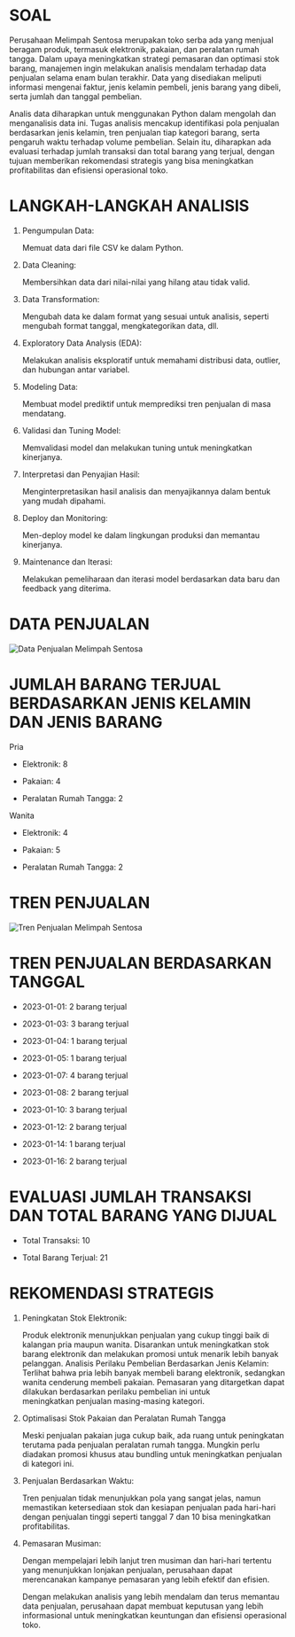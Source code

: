 # SOAL
Perusahaan Melimpah Sentosa merupakan toko serba ada yang menjual beragam produk, termasuk elektronik, pakaian, dan peralatan rumah tangga. Dalam upaya meningkatkan strategi pemasaran dan optimasi stok barang, manajemen ingin melakukan analisis mendalam terhadap data penjualan selama enam bulan terakhir. Data yang disediakan meliputi informasi mengenai faktur, jenis kelamin pembeli, jenis barang yang dibeli, serta jumlah dan tanggal pembelian.

Analis data diharapkan untuk menggunakan Python dalam mengolah dan menganalisis data ini. Tugas analisis mencakup identifikasi pola penjualan berdasarkan jenis kelamin, tren penjualan tiap kategori barang, serta pengaruh waktu terhadap volume pembelian. Selain itu, diharapkan ada evaluasi terhadap jumlah transaksi dan total barang yang terjual, dengan tujuan memberikan rekomendasi strategis yang bisa meningkatkan profitabilitas dan efisiensi operasional toko.

# LANGKAH-LANGKAH ANALISIS
1. Pengumpulan Data:
  
   Memuat data dari file CSV ke dalam Python.
  
2. Data Cleaning:

   Membersihkan data dari nilai-nilai yang hilang atau tidak valid.

3. Data Transformation:

   Mengubah data ke dalam format yang sesuai untuk analisis, seperti mengubah format tanggal, mengkategorikan data, dll.

4. Exploratory Data Analysis (EDA):

   Melakukan analisis eksploratif untuk memahami distribusi data, outlier, dan hubungan antar variabel.

5. Modeling Data:

   Membuat model prediktif untuk memprediksi tren penjualan di masa mendatang.

6. Validasi dan Tuning Model:

   Memvalidasi model dan melakukan tuning untuk meningkatkan kinerjanya.
  
7. Interpretasi dan Penyajian Hasil:

   Menginterpretasikan hasil analisis dan menyajikannya dalam bentuk yang mudah dipahami.

8. Deploy dan Monitoring:
  
   Men-deploy model ke dalam lingkungan produksi dan memantau kinerjanya.

9. Maintenance dan Iterasi:
  
   Melakukan pemeliharaan dan iterasi model berdasarkan data baru dan feedback yang diterima.

# DATA PENJUALAN
![Data Penjualan Melimpah Sentosa](https://github.com/verinalaura/DataAnalisPenjualan/assets/166783472/b51346a1-c3cf-4a5d-a1c1-90dc17c7fe68)

# JUMLAH BARANG TERJUAL BERDASARKAN JENIS KELAMIN DAN JENIS BARANG
Pria
- Elektronik: 8

- Pakaian: 4

- Peralatan Rumah Tangga: 2

Wanita
- Elektronik: 4

- Pakaian: 5

- Peralatan Rumah Tangga: 2
               
# TREN PENJUALAN
![Tren Penjualan Melimpah Sentosa](https://github.com/verinalaura/DataAnalisPenjualan/assets/166783472/caa605b5-1129-415e-b0c5-51bbc498b7b9)

# TREN PENJUALAN BERDASARKAN TANGGAL
- 2023-01-01: 2 barang terjual
  
- 2023-01-03: 3 barang terjual
  
- 2023-01-04: 1 barang terjual
  
- 2023-01-05: 1 barang terjual
  
- 2023-01-07: 4 barang terjual
  
- 2023-01-08: 2 barang terjual
  
- 2023-01-10: 3 barang terjual
  
- 2023-01-12: 2 barang terjual
  
- 2023-01-14: 1 barang terjual
  
- 2023-01-16: 2 barang terjual

# EVALUASI JUMLAH TRANSAKSI DAN TOTAL BARANG YANG DIJUAL
- Total Transaksi: 10
  
- Total Barang Terjual: 21

# REKOMENDASI STRATEGIS
1.  Peningkatan Stok Elektronik:

    Produk elektronik menunjukkan penjualan yang cukup tinggi baik di kalangan pria maupun wanita. Disarankan untuk meningkatkan stok barang elektronik dan melakukan promosi untuk menarik lebih banyak pelanggan. Analisis Perilaku           Pembelian Berdasarkan Jenis Kelamin: Terlihat bahwa pria lebih banyak membeli barang elektronik, sedangkan wanita cenderung membeli pakaian. Pemasaran yang ditargetkan dapat dilakukan berdasarkan perilaku pembelian ini untuk      
    meningkatkan penjualan masing-masing kategori.

2. Optimalisasi Stok Pakaian dan Peralatan Rumah Tangga
  
   Meski penjualan pakaian juga cukup baik, ada ruang untuk peningkatan terutama pada penjualan peralatan rumah tangga. Mungkin perlu diadakan promosi khusus atau bundling untuk meningkatkan penjualan di kategori ini.

3. Penjualan Berdasarkan Waktu:
  
   Tren penjualan tidak menunjukkan pola yang sangat jelas, namun memastikan ketersediaan stok dan kesiapan penjualan pada hari-hari dengan penjualan tinggi seperti tanggal 7 dan 10 bisa meningkatkan profitabilitas.

4. Pemasaran Musiman:
  
   Dengan mempelajari lebih lanjut tren musiman dan hari-hari tertentu yang menunjukkan lonjakan penjualan, perusahaan dapat merencanakan kampanye pemasaran yang lebih efektif dan efisien.

   Dengan melakukan analisis yang lebih mendalam dan terus memantau data penjualan, perusahaan dapat membuat keputusan yang lebih informasional untuk meningkatkan keuntungan dan efisiensi operasional toko.



